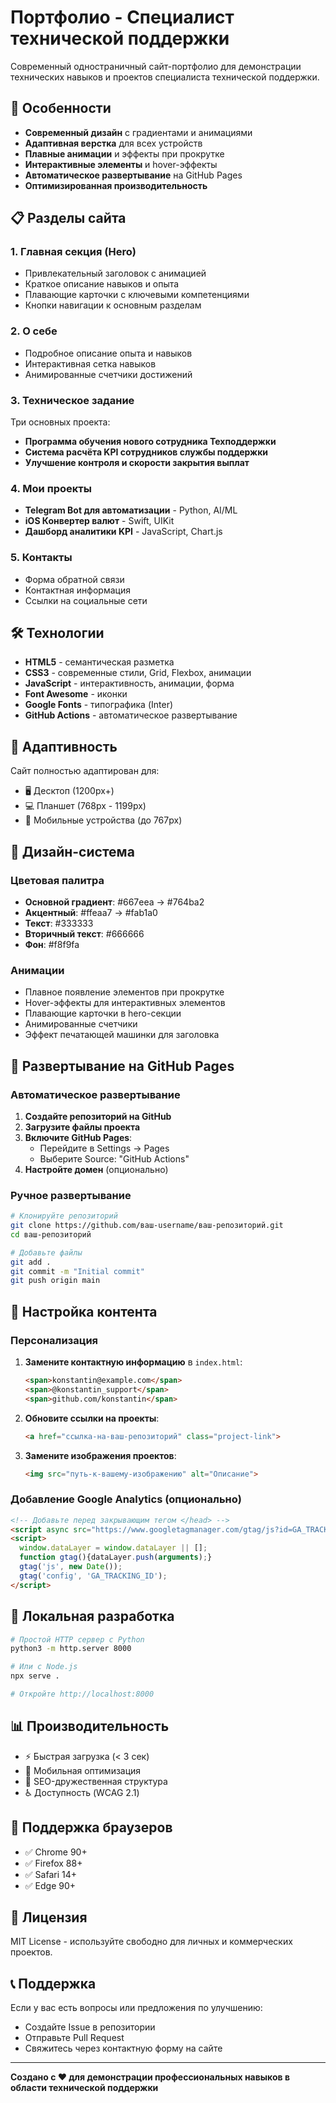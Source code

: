 # Портфолио - Специалист технической поддержки

Современный одностраничный сайт-портфолио для демонстрации технических навыков и проектов специалиста технической поддержки.

## 🚀 Особенности

- **Современный дизайн** с градиентами и анимациями
- **Адаптивная верстка** для всех устройств
- **Плавные анимации** и эффекты при прокрутке
- **Интерактивные элементы** и hover-эффекты
- **Автоматическое развертывание** на GitHub Pages
- **Оптимизированная производительность**

## 📋 Разделы сайта

### 1. Главная секция (Hero)
- Привлекательный заголовок с анимацией
- Краткое описание навыков и опыта
- Плавающие карточки с ключевыми компетенциями
- Кнопки навигации к основным разделам

### 2. О себе
- Подробное описание опыта и навыков
- Интерактивная сетка навыков
- Анимированные счетчики достижений

### 3. Техническое задание
Три основных проекта:
- **Программа обучения нового сотрудника Техподдержки**
- **Система расчёта KPI сотрудников службы поддержки**
- **Улучшение контроля и скорости закрытия выплат**

### 4. Мои проекты
- **Telegram Bot для автоматизации** - Python, AI/ML
- **iOS Конвертер валют** - Swift, UIKit
- **Дашборд аналитики KPI** - JavaScript, Chart.js

### 5. Контакты
- Форма обратной связи
- Контактная информация
- Ссылки на социальные сети

## 🛠 Технологии

- **HTML5** - семантическая разметка
- **CSS3** - современные стили, Grid, Flexbox, анимации
- **JavaScript** - интерактивность, анимации, форма
- **Font Awesome** - иконки
- **Google Fonts** - типографика (Inter)
- **GitHub Actions** - автоматическое развертывание

## 📱 Адаптивность

Сайт полностью адаптирован для:
- 🖥 Десктоп (1200px+)
- 💻 Планшет (768px - 1199px)
- 📱 Мобильные устройства (до 767px)

## 🎨 Дизайн-система

### Цветовая палитра
- **Основной градиент**: #667eea → #764ba2
- **Акцентный**: #ffeaa7 → #fab1a0
- **Текст**: #333333
- **Вторичный текст**: #666666
- **Фон**: #f8f9fa

### Анимации
- Плавное появление элементов при прокрутке
- Hover-эффекты для интерактивных элементов
- Плавающие карточки в hero-секции
- Анимированные счетчики
- Эффект печатающей машинки для заголовка

## 🚀 Развертывание на GitHub Pages

### Автоматическое развертывание

1. **Создайте репозиторий на GitHub**
2. **Загрузите файлы проекта**
3. **Включите GitHub Pages**:
   - Перейдите в Settings → Pages
   - Выберите Source: "GitHub Actions"
4. **Настройте домен** (опционально)

### Ручное развертывание

```bash
# Клонируйте репозиторий
git clone https://github.com/ваш-username/ваш-репозиторий.git
cd ваш-репозиторий

# Добавьте файлы
git add .
git commit -m "Initial commit"
git push origin main
```

## 📝 Настройка контента

### Персонализация

1. **Замените контактную информацию** в `index.html`:
   ```html
   <span>konstantin@example.com</span>
   <span>@konstantin_support</span>
   <span>github.com/konstantin</span>
   ```

2. **Обновите ссылки на проекты**:
   ```html
   <a href="ссылка-на-ваш-репозиторий" class="project-link">
   ```

3. **Замените изображения проектов**:
   ```html
   <img src="путь-к-вашему-изображению" alt="Описание">
   ```

### Добавление Google Analytics (опционально)

```html
<!-- Добавьте перед закрывающим тегом </head> -->
<script async src="https://www.googletagmanager.com/gtag/js?id=GA_TRACKING_ID"></script>
<script>
  window.dataLayer = window.dataLayer || [];
  function gtag(){dataLayer.push(arguments);}
  gtag('js', new Date());
  gtag('config', 'GA_TRACKING_ID');
</script>
```

## 🔧 Локальная разработка

```bash
# Простой HTTP сервер с Python
python3 -m http.server 8000

# Или с Node.js
npx serve .

# Откройте http://localhost:8000
```

## 📊 Производительность

- ⚡ Быстрая загрузка (< 3 сек)
- 📱 Мобильная оптимизация
- 🎯 SEO-дружественная структура
- ♿ Доступность (WCAG 2.1)

## 🤝 Поддержка браузеров

- ✅ Chrome 90+
- ✅ Firefox 88+
- ✅ Safari 14+
- ✅ Edge 90+

## 📄 Лицензия

MIT License - используйте свободно для личных и коммерческих проектов.

## 📞 Поддержка

Если у вас есть вопросы или предложения по улучшению:
- Создайте Issue в репозитории
- Отправьте Pull Request
- Свяжитесь через контактную форму на сайте

---

**Создано с ❤️ для демонстрации профессиональных навыков в области технической поддержки**